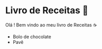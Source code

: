 # Livro de Receitas :book:

Olá ! Bem vindo ao meu livro de Receitas :coffee:

- Bolo de chocolate
- Pavê

